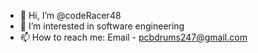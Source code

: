 - 👋 Hi, I’m @codeRacer48
- 👀 I’m interested in software engineering
- 📫 How to reach me: Email - pcbdrums247@gmail.com
